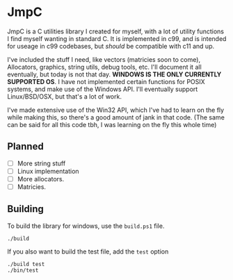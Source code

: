 # JmpC
JmpC is a C utilities library I created for myself, with a lot of utility functions I 
find myself wanting in standard C. It is implemented in c99, and is intended for useage
in c99 codebases, but *should* be compatible with c11 and up.

I've included the stuff I need, like vectors (matricies soon to come), Allocators, 
graphics, string utils, debug tools, etc. I'll document it all eventually, but today 
is not that day. **WINDOWS IS THE ONLY CURRENTLY SUPPORTED OS**. I have not implemented
certain functions for POSIX systems, and make use of the Windows API. I'll eventually 
support Linux/BSD/OSX, but that's a lot of work.

I've made extensive use of the Win32 API, which I've had to learn on the fly while making 
this, so there's a good amount of jank in that code. (The same can be said for all this code
tbh, I was learning on the fly this whole time)

## Planned
 - [ ] More string stuff
 - [ ] Linux implementation
 - [ ] More allocators.
 - [ ] Matricies.

## Building
To build the library for windows, use the `build.ps1` file.
```
./build
```

If you also want to build the test file, add the `test` option
```
./build test
./bin/test
```
